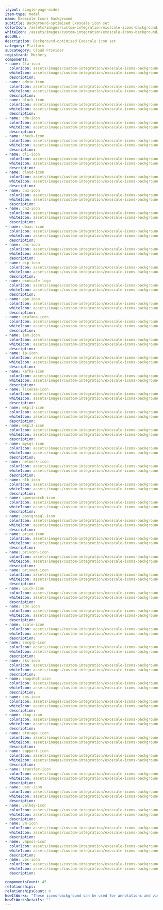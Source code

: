 ```yaml
---
layout: single-page-model
item-type: model
name: Exoscale Icons Background
subtitle: Background-optimised Exoscale icon set
colorIcon: /assets/images/custom-integration/exoscale-icons-background/icons/exoscale-logo.svg
whiteIcon: /assets/images/custom-integration/exoscale-icons-background/icons/exoscale-logo.svg
docURL: 
description: Background-optimised Exoscale icon set
category: Platform
subcategory: Cloud Provider
registrant: Meshery
components: 
- name: 2fa-icon
  colorIcon: assets/images/custom-integration/exoscale-icons-background/components/2fa-icon.svg
  whiteIcon: assets/images/custom-integration/exoscale-icons-background/components/2fa-icon.svg
  description: 
- name: admin-icon
  colorIcon: assets/images/custom-integration/exoscale-icons-background/components/admin-icon.svg
  whiteIcon: assets/images/custom-integration/exoscale-icons-background/components/admin-icon.svg
  description: 
- name: block-icon
  colorIcon: assets/images/custom-integration/exoscale-icons-background/components/block-icon.svg
  whiteIcon: assets/images/custom-integration/exoscale-icons-background/components/block-icon.svg
  description: 
- name: cdn-icon
  colorIcon: assets/images/custom-integration/exoscale-icons-background/components/cdn-icon.svg
  whiteIcon: assets/images/custom-integration/exoscale-icons-background/components/cdn-icon.svg
  description: 
- name: check-icon
  colorIcon: assets/images/custom-integration/exoscale-icons-background/components/check-icon.svg
  whiteIcon: assets/images/custom-integration/exoscale-icons-background/components/check-icon.svg
  description: 
- name: cli-icon
  colorIcon: assets/images/custom-integration/exoscale-icons-background/components/cli-icon.svg
  whiteIcon: assets/images/custom-integration/exoscale-icons-background/components/cli-icon.svg
  description: 
- name: cloud-icon
  colorIcon: assets/images/custom-integration/exoscale-icons-background/components/cloud-icon.svg
  whiteIcon: assets/images/custom-integration/exoscale-icons-background/components/cloud-icon.svg
  description: 
- name: cn1-icon
  colorIcon: assets/images/custom-integration/exoscale-icons-background/components/cn1-icon.svg
  whiteIcon: assets/images/custom-integration/exoscale-icons-background/components/cn1-icon.svg
  description: 
- name: cn2-icon
  colorIcon: assets/images/custom-integration/exoscale-icons-background/components/cn2-icon.svg
  whiteIcon: assets/images/custom-integration/exoscale-icons-background/components/cn2-icon.svg
  description: 
- name: dbaas-icon
  colorIcon: assets/images/custom-integration/exoscale-icons-background/components/dbaas-icon.svg
  whiteIcon: assets/images/custom-integration/exoscale-icons-background/components/dbaas-icon.svg
  description: 
- name: dns-icon
  colorIcon: assets/images/custom-integration/exoscale-icons-background/components/dns-icon.svg
  whiteIcon: assets/images/custom-integration/exoscale-icons-background/components/dns-icon.svg
  description: 
- name: eip-icon
  colorIcon: assets/images/custom-integration/exoscale-icons-background/components/eip-icon.svg
  whiteIcon: assets/images/custom-integration/exoscale-icons-background/components/eip-icon.svg
  description: 
- name: exoscale-logo
  colorIcon: assets/images/custom-integration/exoscale-icons-background/components/exoscale-logo.svg
  whiteIcon: assets/images/custom-integration/exoscale-icons-background/components/exoscale-logo.svg
  description: 
- name: gpu-icon
  colorIcon: assets/images/custom-integration/exoscale-icons-background/components/gpu-icon.svg
  whiteIcon: assets/images/custom-integration/exoscale-icons-background/components/gpu-icon.svg
  description: 
- name: grafana-icon
  colorIcon: assets/images/custom-integration/exoscale-icons-background/components/grafana-icon.svg
  whiteIcon: assets/images/custom-integration/exoscale-icons-background/components/grafana-icon.svg
  description: 
- name: iam-icon
  colorIcon: assets/images/custom-integration/exoscale-icons-background/components/iam-icon.svg
  whiteIcon: assets/images/custom-integration/exoscale-icons-background/components/iam-icon.svg
  description: 
- name: ip-icon
  colorIcon: assets/images/custom-integration/exoscale-icons-background/components/ip-icon.svg
  whiteIcon: assets/images/custom-integration/exoscale-icons-background/components/ip-icon.svg
  description: 
- name: kafka-icon
  colorIcon: assets/images/custom-integration/exoscale-icons-background/components/kafka-icon.svg
  whiteIcon: assets/images/custom-integration/exoscale-icons-background/components/kafka-icon.svg
  description: 
- name: license-icon
  colorIcon: assets/images/custom-integration/exoscale-icons-background/components/license-icon.svg
  whiteIcon: assets/images/custom-integration/exoscale-icons-background/components/license-icon.svg
  description: 
- name: mkpl1-icon
  colorIcon: assets/images/custom-integration/exoscale-icons-background/components/mkpl1-icon.svg
  whiteIcon: assets/images/custom-integration/exoscale-icons-background/components/mkpl1-icon.svg
  description: 
- name: mkpl2-icon
  colorIcon: assets/images/custom-integration/exoscale-icons-background/components/mkpl2-icon.svg
  whiteIcon: assets/images/custom-integration/exoscale-icons-background/components/mkpl2-icon.svg
  description: 
- name: mysql-icon
  colorIcon: assets/images/custom-integration/exoscale-icons-background/components/mysql-icon.svg
  whiteIcon: assets/images/custom-integration/exoscale-icons-background/components/mysql-icon.svg
  description: 
- name: network-icon
  colorIcon: assets/images/custom-integration/exoscale-icons-background/components/network-icon.svg
  whiteIcon: assets/images/custom-integration/exoscale-icons-background/components/network-icon.svg
  description: 
- name: nlb-icon
  colorIcon: assets/images/custom-integration/exoscale-icons-background/components/nlb-icon.svg
  whiteIcon: assets/images/custom-integration/exoscale-icons-background/components/nlb-icon.svg
  description: 
- name: opensearch-icon
  colorIcon: assets/images/custom-integration/exoscale-icons-background/components/opensearch-icon.svg
  whiteIcon: assets/images/custom-integration/exoscale-icons-background/components/opensearch-icon.svg
  description: 
- name: postgresql-icon
  colorIcon: assets/images/custom-integration/exoscale-icons-background/components/postgresql-icon.svg
  whiteIcon: assets/images/custom-integration/exoscale-icons-background/components/postgresql-icon.svg
  description: 
- name: price-icon
  colorIcon: assets/images/custom-integration/exoscale-icons-background/components/price-icon.svg
  whiteIcon: assets/images/custom-integration/exoscale-icons-background/components/price-icon.svg
  description: 
- name: privcon-icon
  colorIcon: assets/images/custom-integration/exoscale-icons-background/components/privcon-icon.svg
  whiteIcon: assets/images/custom-integration/exoscale-icons-background/components/privcon-icon.svg
  description: 
- name: privnet-icon
  colorIcon: assets/images/custom-integration/exoscale-icons-background/components/privnet-icon.svg
  whiteIcon: assets/images/custom-integration/exoscale-icons-background/components/privnet-icon.svg
  description: 
- name: quick-icon
  colorIcon: assets/images/custom-integration/exoscale-icons-background/components/quick-icon.svg
  whiteIcon: assets/images/custom-integration/exoscale-icons-background/components/quick-icon.svg
  description: 
- name: s3c-icon
  colorIcon: assets/images/custom-integration/exoscale-icons-background/components/s3c-icon.svg
  whiteIcon: assets/images/custom-integration/exoscale-icons-background/components/s3c-icon.svg
  description: 
- name: scale-icon
  colorIcon: assets/images/custom-integration/exoscale-icons-background/components/scale-icon.svg
  whiteIcon: assets/images/custom-integration/exoscale-icons-background/components/scale-icon.svg
  description: 
- name: secgrp-icon
  colorIcon: assets/images/custom-integration/exoscale-icons-background/components/secgrp-icon.svg
  whiteIcon: assets/images/custom-integration/exoscale-icons-background/components/secgrp-icon.svg
  description: 
- name: sks-icon
  colorIcon: assets/images/custom-integration/exoscale-icons-background/components/sks-icon.svg
  whiteIcon: assets/images/custom-integration/exoscale-icons-background/components/sks-icon.svg
  description: 
- name: snapshot-icon
  colorIcon: assets/images/custom-integration/exoscale-icons-background/components/snapshot-icon.svg
  whiteIcon: assets/images/custom-integration/exoscale-icons-background/components/snapshot-icon.svg
  description: 
- name: sos-icon
  colorIcon: assets/images/custom-integration/exoscale-icons-background/components/sos-icon.svg
  whiteIcon: assets/images/custom-integration/exoscale-icons-background/components/sos-icon.svg
  description: 
- name: stop-icon
  colorIcon: assets/images/custom-integration/exoscale-icons-background/components/stop-icon.svg
  whiteIcon: assets/images/custom-integration/exoscale-icons-background/components/stop-icon.svg
  description: 
- name: storage-icon
  colorIcon: assets/images/custom-integration/exoscale-icons-background/components/storage-icon.svg
  whiteIcon: assets/images/custom-integration/exoscale-icons-background/components/storage-icon.svg
  description: 
- name: support-icon
  colorIcon: assets/images/custom-integration/exoscale-icons-background/components/support-icon.svg
  whiteIcon: assets/images/custom-integration/exoscale-icons-background/components/support-icon.svg
  description: 
- name: transfer-icon
  colorIcon: assets/images/custom-integration/exoscale-icons-background/components/transfer-icon.svg
  whiteIcon: assets/images/custom-integration/exoscale-icons-background/components/transfer-icon.svg
  description: 
- name: user-icon
  colorIcon: assets/images/custom-integration/exoscale-icons-background/components/user-icon.svg
  whiteIcon: assets/images/custom-integration/exoscale-icons-background/components/user-icon.svg
  description: 
- name: valkey-icon
  colorIcon: assets/images/custom-integration/exoscale-icons-background/components/valkey-icon.svg
  whiteIcon: assets/images/custom-integration/exoscale-icons-background/components/valkey-icon.svg
  description: 
- name: vm-icon
  colorIcon: assets/images/custom-integration/exoscale-icons-background/components/vm-icon.svg
  whiteIcon: assets/images/custom-integration/exoscale-icons-background/components/vm-icon.svg
  description: 
- name: vmpool-icon
  colorIcon: assets/images/custom-integration/exoscale-icons-background/components/vmpool-icon.svg
  whiteIcon: assets/images/custom-integration/exoscale-icons-background/components/vmpool-icon.svg
  description: 
- name: vpc-icon
  colorIcon: assets/images/custom-integration/exoscale-icons-background/components/vpc-icon.svg
  whiteIcon: assets/images/custom-integration/exoscale-icons-background/components/vpc-icon.svg
  description: 

componentsCount: 45
relationships: 
relationshipsCount: 0
howItWorks: "These icons-background can be used for annotations and visual diagramming in designs."
howItWorksDetails: ""
---
```

